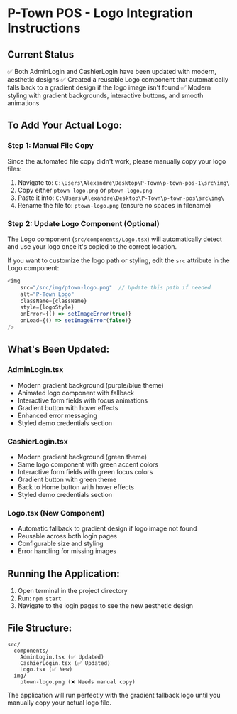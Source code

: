 # P-Town POS - Logo Integration Instructions

## Current Status
✅ Both AdminLogin and CashierLogin have been updated with modern, aesthetic designs
✅ Created a reusable Logo component that automatically falls back to a gradient design if the logo image isn't found
✅ Modern styling with gradient backgrounds, interactive buttons, and smooth animations

## To Add Your Actual Logo:

### Step 1: Manual File Copy
Since the automated file copy didn't work, please manually copy your logo files:

1. Navigate to: `C:\Users\Alexandre\Desktop\P-Town\p-town-pos-1\src\img\`
2. Copy either `ptown logo.png` or `ptown-logo.png` 
3. Paste it into: `C:\Users\Alexandre\Desktop\P-Town\p-town-pos\src\img\`
4. Rename the file to: `ptown-logo.png` (ensure no spaces in filename)

### Step 2: Update Logo Component (Optional)
The Logo component (`src/components/Logo.tsx`) will automatically detect and use your logo once it's copied to the correct location.

If you want to customize the logo path or styling, edit the `src` attribute in the Logo component:
```typescript
<img
    src="/src/img/ptown-logo.png"  // Update this path if needed
    alt="P-Town Logo"
    className={className}
    style={logoStyle}
    onError={() => setImageError(true)}
    onLoad={() => setImageError(false)}
/>
```

## What's Been Updated:

### AdminLogin.tsx
- Modern gradient background (purple/blue theme)
- Animated logo component with fallback
- Interactive form fields with focus animations
- Gradient button with hover effects
- Enhanced error messaging
- Styled demo credentials section

### CashierLogin.tsx  
- Modern gradient background (green theme)
- Same logo component with green accent colors
- Interactive form fields with green focus colors
- Gradient button with green theme
- Back to Home button with hover effects
- Styled demo credentials section

### Logo.tsx (New Component)
- Automatic fallback to gradient design if logo image not found
- Reusable across both login pages
- Configurable size and styling
- Error handling for missing images

## Running the Application:
1. Open terminal in the project directory
2. Run: `npm start`
3. Navigate to the login pages to see the new aesthetic design

## File Structure:
```
src/
  components/
    AdminLogin.tsx (✅ Updated)
    CashierLogin.tsx (✅ Updated)  
    Logo.tsx (✅ New)
  img/
    ptown-logo.png (❌ Needs manual copy)
```

The application will run perfectly with the gradient fallback logo until you manually copy your actual logo file.
